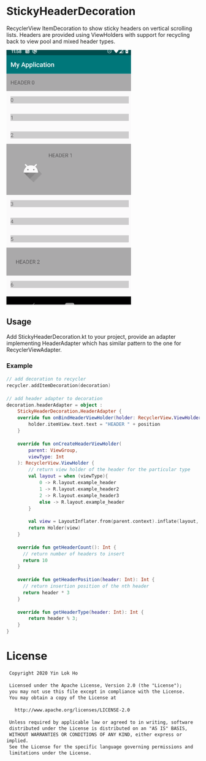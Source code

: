 # StickyHeaderDecoration
RecyclerView ItemDecoration to show sticky headers on vertical scrolling lists.
Headers are provided using ViewHolders with support for recycling back to view pool and mixed
header types.

![Sticky Header Demo](stickyheader.gif)

## Usage
Add StickyHeaderDecoration.kt to your project, provide an adapter implementing HeaderAdapter which
has similar pattern to the one for RecyclerViewAdapter.

### Example
```kotlin
// add decoration to recycler
recycler.addItemDecoration(decoration)

// add header adapter to decoration
decoration.headerAdapter = object :
    StickyHeaderDecoration.HeaderAdapter {
    override fun onBindHeaderViewHolder(holder: RecyclerView.ViewHolder, position: Int) {
        holder.itemView.text.text = "HEADER " + position
    }

    override fun onCreateHeaderViewHolder(
        parent: ViewGroup,
        viewType: Int
    ): RecyclerView.ViewHolder {
        // return view holder of the header for the particular type
        val layout = when (viewType){
            0 -> R.layout.example_header
            1 -> R.layout.example_header2
            2 -> R.layout.example_header3
            else -> R.layout.example_header
        }

        val view = LayoutInflater.from(parent.context).inflate(layout, parent, false)
        return Holder(view)
    }

    override fun getHeaderCount(): Int {
      // return number of headers to insert
      return 10
    }

    override fun getHeaderPosition(header: Int): Int {
      // return insertion position of the nth header
      return header * 3
    }

    override fun getHeaderType(header: Int): Int {
        return header % 3;
    }
}
```

# License
     Copyright 2020 Yin Lok Ho
 
     Licensed under the Apache License, Version 2.0 (the "License");
     you may not use this file except in compliance with the License.
     You may obtain a copy of the License at
 
       http://www.apache.org/licenses/LICENSE-2.0
 
     Unless required by applicable law or agreed to in writing, software
     distributed under the License is distributed on an "AS IS" BASIS,
     WITHOUT WARRANTIES OR CONDITIONS OF ANY KIND, either express or implied.
     See the License for the specific language governing permissions and
     limitations under the License.

